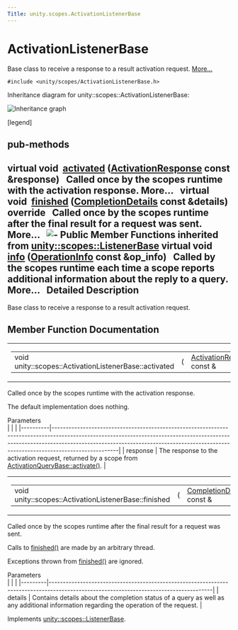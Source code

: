 ```yaml
---
Title: unity.scopes.ActivationListenerBase
---
```

        
ActivationListenerBase
======================

Base class to receive a response to a result activation request. [More...](#details)

`#include <unity/scopes/ActivationListenerBase.h>`

Inheritance diagram for unity::scopes::ActivationListenerBase:

![Inheritance graph](https://developer.ubuntu.com/static/devportal_uploaded/cbcd8661-1881-49e9-bce9-b0c230e33bcf-api/scopes/cpp/sdk-15.04.4/unity.scopes.ActivationListenerBase/classunity_1_1scopes_1_1_activation_listener_base__inherit__graph.png)

<span class="legend">\[legend\]</span>

pub-methods
------------------------------------------------------

virtual void 
<a href="#a52106ae2856a2dc7fd6035707bd0bee2">activated</a> (<a href="unity.scopes.ActivationResponse.md">ActivationResponse</a> const &response)
 
Called once by the scopes runtime with the activation response. More...
 
virtual void 
<a href="#a89f1e3697d62b098c73704368d3bc4c8">finished</a> (<a href="unity.scopes.CompletionDetails.md">CompletionDetails</a> const &details) override
 
Called once by the scopes runtime after the final result for a request was sent. More...
 
![-](https://developer.ubuntu.com/static/devportal_uploaded/d42c1b69-11db-4a8b-853d-0d212109f55c-api/scopes/cpp/sdk-15.04.4/unity.scopes.ActivationListenerBase/closed.png) Public Member Functions inherited from <a href="unity.scopes.ListenerBase.md">unity::scopes::ListenerBase</a>
virtual void 
<a href="unity.scopes.ListenerBase.md#a3b38fa642754142f40968f3ff8d1bdc8">info</a> (<a href="unity.scopes.OperationInfo.md">OperationInfo</a> const &op\_info)
 
Called by the scopes runtime each time a scope reports additional information about the reply to a query. More...
 
<span id="details"></span>
Detailed Description
--------------------

Base class to receive a response to a result activation request.

Member Function Documentation
-----------------------------

<span id="a52106ae2856a2dc7fd6035707bd0bee2" class="anchor"></span>
<table>
<colgroup>
<col width="50%" />
<col width="50%" />
</colgroup>
<tbody>
<tr class="odd">
<td><table>
<tbody>
<tr class="odd">
<td>void unity::scopes::ActivationListenerBase::activated</td>
<td>(</td>
<td><a href="unity.scopes.ActivationResponse.md">ActivationResponse</a> const &amp; </td>
<td><em>response</em></td>
<td>)</td>
<td></td>
</tr>
</tbody>
</table></td>
<td><span class="mlabels"><span class="mlabel">virtual</span></span></td>
</tr>
</tbody>
</table>

Called once by the scopes runtime with the activation response.

The default implementation does nothing.

Parameters  
|          |                                                                                                                                                                                                                                                                 |
|----------|-----------------------------------------------------------------------------------------------------------------------------------------------------------------------------------------------------------------------------------------------------------------|
| response | The response to the activation request, returned by a scope from <a href="unity.scopes.ActivationQueryBase.md#a61ed49d8bc56e677ff2eb1f30e6a6b6b" title="Return response to the activation request. ">ActivationQueryBase::activate()</a>. |

<span id="a89f1e3697d62b098c73704368d3bc4c8" class="anchor"></span>
<table>
<colgroup>
<col width="50%" />
<col width="50%" />
</colgroup>
<tbody>
<tr class="odd">
<td><table>
<tbody>
<tr class="odd">
<td>void unity::scopes::ActivationListenerBase::finished</td>
<td>(</td>
<td><a href="unity.scopes.CompletionDetails.md">CompletionDetails</a> const &amp; </td>
<td><em>details</em></td>
<td>)</td>
<td></td>
</tr>
</tbody>
</table></td>
<td><span class="mlabels"><span class="mlabel">override</span><span class="mlabel">virtual</span></span></td>
</tr>
</tbody>
</table>

Called once by the scopes runtime after the final result for a request was sent.

Calls to <a href="#a89f1e3697d62b098c73704368d3bc4c8" title="Called once by the scopes runtime after the final result for a request was sent. ">finished()</a> are made by an arbitrary thread.

Exceptions thrown from <a href="#a89f1e3697d62b098c73704368d3bc4c8" title="Called once by the scopes runtime after the final result for a request was sent. ">finished()</a> are ignored.

Parameters  
|         |                                                                                                                                       |
|---------|---------------------------------------------------------------------------------------------------------------------------------------|
| details | Contains details about the completion status of a query as well as any additional information regarding the operation of the request. |

Implements <a href="unity.scopes.ListenerBase.md#afb44937749b61c9e3ebfa20ec6e4634b">unity::scopes::ListenerBase</a>.

